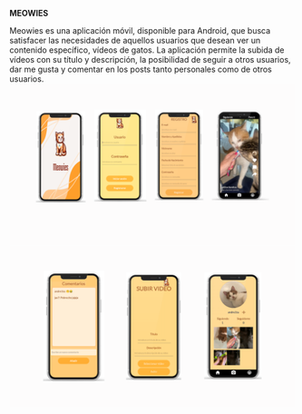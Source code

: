 **MEOWIES**


Meowies es una aplicación móvil, disponible para Android, que busca satisfacer las necesidades de aquellos usuarios que desean ver un contenido específico, vídeos de gatos.
La aplicación permite la subida de vídeos con su título y descripción, la posibilidad de seguir a otros usuarios, dar me gusta y comentar en los posts tanto personales como de otros usuarios.
![Captura de pantalla de la aplicación](screenshots/screenshot1.png)
![Captura de pantalla de la aplicación](screenshots/screenshot2.png)
